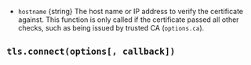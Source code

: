 
<!-- YAML
added: v0.8.4
-->

* `hostname` {string} The host name or IP address to verify the certificate
  against.
This function is only called if the certificate passed all other checks, such as
being issued by trusted CA (`options.ca`).

## `tls.connect(options[, callback])`

<!-- YAML
added: v0.11.3
  `'TLSv1.3'`. If multiple of the options are provided, the lowest minimum is
  used.

[Chrome's 'modern cryptography' setting]: https://www.chromium.org/Home/chromium-security/education/tls#TOC-Cipher-Suites
[DHE]: https://en.wikipedia.org/wiki/Diffie%E2%80%93Hellman_key_exchange
[ECDHE]: https://en.wikipedia.org/wiki/Elliptic_curve_Diffie%E2%80%93Hellman
[Mozilla's publicly trusted list of CAs]: https://hg.mozilla.org/mozilla-central/raw-file/tip/security/nss/lib/ckfw/builtins/certdata.txt